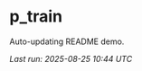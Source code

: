 # p_train

Auto-updating README demo.

<!--START_SECTION:status-->
_Last run: 2025-08-25 10:44 UTC_
<!--END_SECTION:status-->















































































































